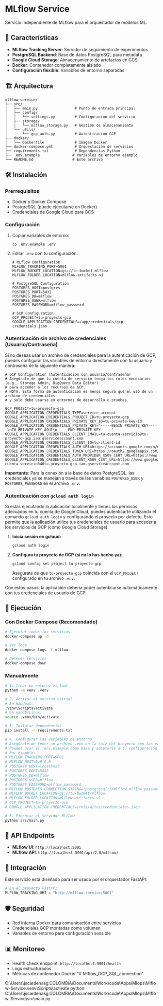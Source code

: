 # MLflow Service

Servicio independiente de MLflow para el orquestador de modelos ML.

## 🚀 Características

- **MLflow Tracking Server**: Servidor de seguimiento de experimentos
- **PostgreSQL Backend**: Base de datos PostgreSQL para metadata
- **Google Cloud Storage**: Almacenamiento de artefactos en GCS
- **Docker**: Contenedor completamente aislado
- **Configuración flexible**: Variables de entorno separadas

## 🏗️ Arquitectura

```
mlflow-service/
├── src/
│   ├── main.py                 # Punto de entrada principal
│   ├── config/
│   │   └── settings.py         # Configuración del servicio
│   ├── storage/
│   │   └── mlflow_storage.py   # Gestión de almacenamiento
│   └── utils/
│       └── gcp_auth.py         # Autenticación GCP
├── docker/
│   └── Dockerfile              # Imagen Docker
├── docker-compose.yml          # Orquestación de servicios
├── requirements.txt            # Dependencias Python
├── .env.example               # Variables de entorno ejemplo
└── README.md                  # Este archivo
```

## 🛠️ Instalación

### Prerrequisitos

- Docker y Docker Compose
- PostgreSQL (puede ejecutarse en Docker)
- Credenciales de Google Cloud para GCS

### Configuración

1. Copiar variables de entorno:
   ```bash
   cp .env.example .env
   ```

2. Editar `.env` con tu configuración:
   ```env
   # MLflow Configuration
   MLFLOW_TRACKING_PORT=5001
   MLFLOW_BUCKET_LOCATION=gs://tu-bucket-mlflow
   MLFLOW_FOLDER_LOCATION=mlflow-artifacts-v1
   
   # PostgreSQL Configuration
   POSTGRES_HOST=postgres
   POSTGRES_PORT=5432
   POSTGRES_DB=mlflow
   POSTGRES_USER=mlflow
   POSTGRES_PASSWORD=mlflow_password
   
   # GCP Configuration
   GCP_PROJECT=tu-proyecto-gcp
   GOOGLE_APPLICATION_CREDENTIALS=/app/credentials/gcp-credentials.json
   ```

### Autenticación sin archivo de credenciales (Usuario/Contraseña)

Si no deseas usar un archivo de credenciales para la autenticación de GCP, puedes configurar las variables de entorno directamente con tu usuario y contraseña de la siguiente manera:

```env
# GCP Configuration (Autenticación con usuario/contraseña)
# Asegúrate de que tu cuenta de servicio tenga los roles necesarios (e.g., Storage Admin, BigQuery Data Editor)
# para acceder a los recursos de GCP.
# NOTA: Esta forma de autenticación es menos segura que el uso de un archivo de credenciales
# y solo debe usarse en entornos de desarrollo o pruebas.

GCP_PROJECT=tu-proyecto-gcp
GOOGLE_APPLICATION_CREDENTIALS_TYPE=service_account
GOOGLE_APPLICATION_CREDENTIALS_PROJECT_ID=tu-proyecto-gcp
GOOGLE_APPLICATION_CREDENTIALS_PRIVATE_KEY_ID=tu-private-key-id
GOOGLE_APPLICATION_CREDENTIALS_PRIVATE_KEY="-----BEGIN PRIVATE KEY-----\nTU_PRIVATE_KEY_AQUI\n-----END PRIVATE KEY-----"
GOOGLE_APPLICATION_CREDENTIALS_CLIENT_EMAIL=tu-cuenta-servicio@tu-proyecto-gcp.iam.gserviceaccount.com
GOOGLE_APPLICATION_CREDENTIALS_CLIENT_ID=tu-client-id
GOOGLE_APPLICATION_CREDENTIALS_AUTH_URI=https://accounts.google.com/o/oauth2/auth
GOOGLE_APPLICATION_CREDENTIALS_TOKEN_URI=https://oauth2.googleapis.com/token
GOOGLE_APPLICATION_CREDENTIALS_AUTH_PROVIDER_X509_CERT_URL=https://www.googleapis.com/oauth2/v1/certs
GOOGLE_APPLICATION_CREDENTIALS_CLIENT_X509_CERT_URL=https://www.googleapis.com/robot/v1/metadata/x509/tu-cuenta-servicio%40tu-proyecto-gcp.iam.gserviceaccount.com
```

**Importante**: Para la conexión a la base de datos PostgreSQL, las credenciales ya se manejan a través de las variables `POSTGRES_USER` y `POSTGRES_PASSWORD` en el archivo `.env`.

### Autenticación con `gcloud auth login`

Si estás ejecutando la aplicación localmente y tienes los permisos adecuados en tu cuenta de Google Cloud, puedes autenticarte utilizando el comando `gcloud auth login` y configurando el proyecto por defecto. Esto permite que la aplicación utilice tus credenciales de usuario para acceder a los servicios de GCP (como Google Cloud Storage).

1.  **Inicia sesión en gcloud:**
    ```bash
    gcloud auth login
    ```

2.  **Configura tu proyecto de GCP (si no lo has hecho ya):**
    ```bash
    gcloud config set project tu-proyecto-gcp
    ```

    Asegúrate de que `tu-proyecto-gcp` coincida con el `GCP_PROJECT` configurado en tu archivo `.env`.

Con estos pasos, la aplicación debería poder autenticarse automáticamente con tus credenciales de usuario de GCP.

## 🚀 Ejecución

### Con Docker Compose (Recomendado)

```bash
# Ejecutar todos los servicios
docker-compose up -d

# Ver logs
docker-compose logs -f mlflow

# Detener servicios
docker-compose down
```

### Manualmente

```bash
# 1. Crear un entorno virtual
python -m venv .venv

# 2. Activar el entorno virtual
# En Windows:
.venv\Scripts\activate
# En macOS/Linux:
source .venv/bin/activate

# 3. Instalar dependencias
pip install -r requirements.txt

# 4. Configurar las variables de entorno
# Asegúrate de tener un archivo .env en la raíz del proyecto con las variables necesarias.
# Puedes usar el .env.example como base y adaptarlo a tu configuración de PostgreSQL y GCS.
# Por ejemplo:
# MLFLOW_TRACKING_PORT=5001
# MLFLOW_HOST=0.0.0.0
# POSTGRES_HOST=localhost
# POSTGRES_PORT=5432
# POSTGRES_DB=mlflow
# POSTGRES_USER=mlflow
# POSTGRES_PASSWORD=mlflow_password
# MLFLOW_POSTGRES_CONNECTION_STRING="postgresql://mlflow:mlflow_password@localhost:5432/mlflow"
# MLFLOW_BUCKET_LOCATION=gs://tu-bucket-mlflow
# MLFLOW_FOLDER_LOCATION=mlflow-artifacts-v1
# GCP_PROJECT=tu-proyecto-gcp
# GOOGLE_APPLICATION_CREDENTIALS=/ruta/a/tus/credenciales.json

# 5. Ejecutar el servidor MLflow
python src/main.py
```

## 📡 API Endpoints

- **MLflow UI**: `http://localhost:5001`
- **MLflow API**: `http://localhost:5001/api/2.0/mlflow/`

## 🔗 Integración

Este servicio está diseñado para ser usado por el orquestador FastAPI:

```python
# En el proyecto FastAPI
MLFLOW_TRACKING_URI = "http://mlflow-service:5001"
```

## 🛡️ Seguridad

- Red interna Docker para comunicación entre servicios
- Credenciales GCP montadas como volumen
- Variables de entorno para configuración sensible

## 📊 Monitoreo

- Health check endpoint: `http://localhost:5001/health`
- Logs estructurados
- Métricas de contenedor Docker "# Mlflow_GCP_SQL_connection"


C:\Users\jscardenasg.COLOMBIA\Documents\Work\code\Apps\Mlops\Mlflow-Service\.venv\Scripts\activate
python C:\Users\jscardenasg.COLOMBIA\Documents\Work\code\Apps\Mlops\Mlflow-Service\src\main.py
